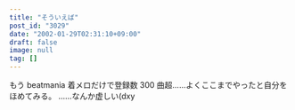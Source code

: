 ```yaml
---
title: "そういえば"
post_id: "3029"
date: "2002-01-29T02:31:10+09:00"
draft: false
image: null
tag: []
---
```



もう beatmania 着メロだけで登録数 300 曲超……よくここまでやったと自分をほめてみる。 ……なんか虚しい(dxy
